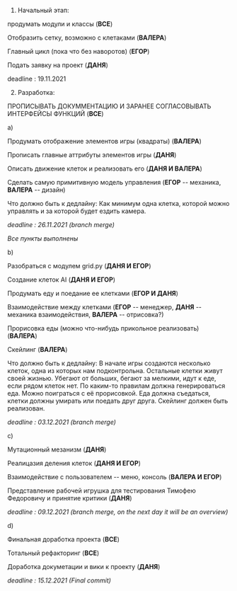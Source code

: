 1)  Начальный этап:

продумать модули и классы (**ВСЕ**)

Отобразить сетку, возможно с клетаками (**ВАЛЕРА**)

Главный цикл (пока что без наворотов) (**ЕГОР**)

Подать заявку на проект (**ДАНЯ**)

deadline : 19.11.2021

2) Разработка:

ПРОПИСЫВАТЬ ДОКУММЕНТАЦИЮ И ЗАРАНЕЕ СОГЛАСОВЫВАТЬ ИНТЕРФЕЙСЫ ФУНКЦИЙ (**ВСЕ**)

a)

Продумать отображение элементов игры (квадраты) (**ВАЛЕРА**)

Прописать главные аттрибуты элементов игры (**ДАНЯ**)

Описать движение клеток и реализовать его (**ДАНЯ И ВАЛЕРА**)

Сделать самую примитивную модель управления (**ЕГОР** -- механика, **ВАЛЕРА** -- дизайн)

Что должно быть к дедлайну: Как минимум одна клетка, которой можно управлять и за которой будет ездить камера.

*deadline : 26.11.2021 (branch merge)*

*Все пункты выполнены*

b)

Разобраться с модулем grid.py (**ДАНЯ И ЕГОР**)

Создание клеток AI (**ДАНЯ И ЕГОР**)

Продумать еду и поедание ее клетками (**ЕГОР И ДАНЯ**)

Взаимодействие между клетками (**ЕГОР** -- менеджер, **ДАНЯ** -- механика взаимодействия, **ВАЛЕРА** -- отрисовка?)

Прорисовка еды (можно что-нибудь прикольное реализовать) (**ВАЛЕРА**)

Скейлинг (**ВАЛЕРА**)

Что должно быть к дедлайну: В начале игры создаются несколько клеток, одна из которых нам подконтрольна.
Остальные клетки живут своей жизнью. Убегают от больших, бегают за мелкими, идут к еде, если рядом клеток нет.
По каким-то правилам должна генерироваться еда. Можно поиграться с её прорисовкой. Еда должна съедаться, клетки должны
умирать или поедать друг друга. Скейлинг должен быть реализован.

*deadline : 03.12.2021 (branch merge)*

c)

Мутационный мезанизм (**ДАНЯ**)

Реалицазия деления клеток (**ДАНЯ И ЕГОР**)

Взаимодействие с пользователем -- меню, консоль (**ВАЛЕРА И ЕГОР**)

Представление рабочей игрушка для тестирования Тимофею Федоровичу и принятие критики (**ДАНЯ**)

*deadline : 09.12.2021 (branch merge, on the next day it will be an overview)*

d)

Финальная доработка проекта (**ВСЕ**)

Тотальный рефакторинг (**ВСЕ**)

Доработка докуметации и вики к проекту (**ДАНЯ**)

*deadline : 15.12.2021 (Final commit)*
